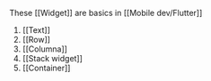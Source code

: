 
These [[Widget]] are basics in [[Mobile dev/Flutter]]
1. [[Text]]
2. [[Row]]
3. [[Columna]]
4. [[Stack widget]]
5. [[Container]]